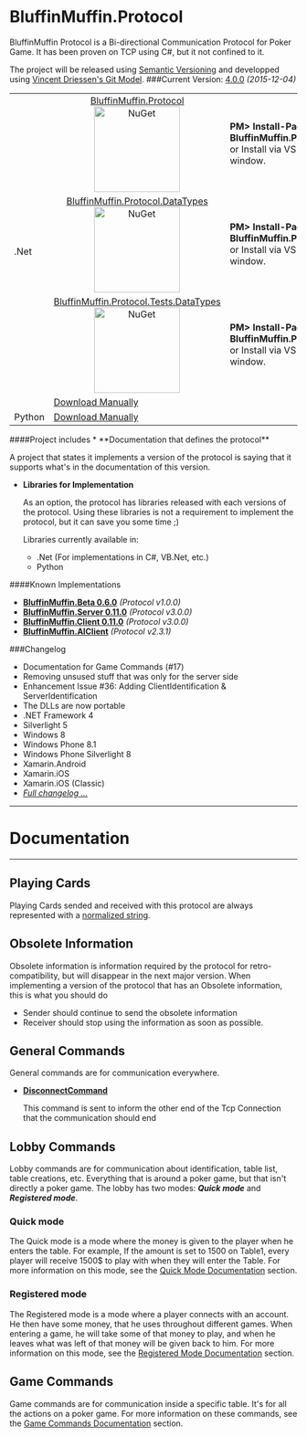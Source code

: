 # BluffinMuffin.Protocol

BluffinMuffin Protocol is a Bi-directional Communication Protocol for Poker Game. It has been proven on TCP using C#, but it not confined to it.

The project will be released using [Semantic Versioning](http://semver.org) and developped using [Vincent Driessen's Git Model](http://nvie.com/posts/a-successful-git-branching-model/).
###Current Version: [4.0.0](https://github.com/Ericmas001/BluffinMuffin.Protocol/releases/tag/v4.0.0) *(2015-12-04)*
<table align="center" width="100%">
    <tbody>
        <tr>
            <td rowspan=4>.Net</td>
            <td align="center">
            <a href="https://www.nuget.org/packages/BluffinMuffin.Protocol/" target="_blank">
            BluffinMuffin.Protocol <br />
            <img src="https://raw.githubusercontent.com/NuGet/Home/master/resources/nuget.png" alt="NuGet" width=150 />
            </a>
            </td>
            <td align="left">
                <div class="nuget-badge">
                    <b>PM&gt; Install-Package BluffinMuffin.Protocol </b> <br />
                    or Install via VS <a href="https://docs.nuget.org/consume/package-manager-dialog" target="_blank">Package Management</a> window.
                </div>
            </td>
        </tr>
        <tr>
            <td align="center">
            <a href="https://www.nuget.org/packages/BluffinMuffin.Protocol.DataTypes/" target="_blank">
            BluffinMuffin.Protocol.DataTypes <br />
            <img src="https://raw.githubusercontent.com/NuGet/Home/master/resources/nuget.png" alt="NuGet" width=150 />
            </a>
            </td>
            <td align="left">
                <div class="nuget-badge">
                    <b>PM&gt; Install-Package BluffinMuffin.Protocol.DataTypes </b> <br />
                    or Install via VS <a href="https://docs.nuget.org/consume/package-manager-dialog" target="_blank">Package Management</a> window.
                </div>
            </td>
        </tr>
        <tr>
            <td align="center">
            <a href="https://www.nuget.org/packages/BluffinMuffin.Protocol.Tests.DataTypes/" target="_blank">
            BluffinMuffin.Protocol.Tests.DataTypes <br />
            <img src="https://raw.githubusercontent.com/NuGet/Home/master/resources/nuget.png" alt="NuGet" width=150 />
            </a>
            </td>
            <td align="left">
                <div class="nuget-badge">
                    <b>PM&gt; Install-Package BluffinMuffin.Protocol.Tests.DataTypes </b> <br />
                    or Install via VS <a href="https://docs.nuget.org/consume/package-manager-dialog" target="_blank">Package Management</a> window.
                </div>
            </td>
        </tr>
        <tr>
            <td align="left" colspan=2>
                <div class="vs-package-management">
                <a href="https://github.com/Ericmas001/BluffinMuffin.Protocol/releases/tag/v4.0.0" target="_blank">Download Manually</a>
                </div>
            </td>
        </tr>
        <tr>
            <td rowspan=1>Python</td>
            <td align="left" colspan=2>
                <div class="vs-package-management">
                <a href="https://github.com/Ericmas001/BluffinMuffin.Protocol/releases/tag/v4.0.0" target="_blank">Download Manually</a>
                </div>
            </td>
        </tr>
    </tbody>
</table>
####Project includes
 * **Documentation that defines the protocol**

   A project that states it implements a version of the protocol is saying that it supports what's in the documentation of this version.
   
 * **Libraries for Implementation**

   As an option, the protocol has libraries released with each versions of the protocol. Using these libraries is not a requirement to implement the protocol, but it can save you some time ;)
   
   Libraries currently available in:
    * .Net (For implementations in C#, VB.Net, etc.)
    * Python
    
####Known Implementations
 * **[BluffinMuffin.Beta 0.6.0](http://ericmas001.github.io/BluffinMuffin.Beta)** *(Protocol v1.0.0)*
 * **[BluffinMuffin.Server 0.11.0](http://ericmas001.github.io/BluffinMuffin.Server)** *(Protocol v3.0.0)*
 * **[BluffinMuffin.Client 0.11.0](http://ericmas001.github.io/BluffinMuffin.Client)** *(Protocol v3.0.0)*
 * **[BluffinMuffin.AIClient](https://github.com/mgermain/BluffinMuffin.AIClient)** *(Protocol v2.3.1)*

 

###Changelog
 * Documentation for Game Commands (#17)
 * Removing unsused stuff that was only for the server side
 * Enhancement Issue #36: Adding ClientIdentification & ServerIdentification
 * The DLLs are now portable
  * .NET Framework 4
  * Silverlight 5
  * Windows 8
  * Windows Phone 8.1
  * Windows Phone Silverlight 8
  * Xamarin.Android
  * Xamarin.iOS
  * Xamarin.iOS (Classic)
 * *[Full changelog ...](https://github.com/Ericmas001/BluffinMuffin.Protocol/blob/master/CHANGELOG.md)*


----
# Documentation
----

## Playing Cards
Playing Cards sended and received with this protocol are always represented with a [normalized string](https://github.com/Ericmas001/BluffinMuffin.Protocol/blob/master/Documentation/PlayingCard.md).

## Obsolete Information
Obsolete information is information required by the protocol for retro-compatibility, but will disappear in the next major version.
When implementing a version of the protocol that has an Obsolete information, this is what you should do
 * Sender should continue to send the obsolete information
 * Receiver should stop using the information as soon as possible.

## General Commands
General commands are for communication everywhere.

 * **[DisconnectCommand](https://github.com/Ericmas001/BluffinMuffin.Protocol/blob/master/Documentation/BluffinMuffin.Protocol.DisconnectCommand.md)** 

   This command is sent to inform the other end of the Tcp Connection that the communication should end

## Lobby Commands
Lobby commands are for communication about identification, table list, table creations, etc. Everything that is around a poker game, but that isn't directly a poker game.
The lobby has two modes: ***Quick mode*** and ***Registered mode***. 

### Quick mode
The Quick mode is a mode where the money is given to the player when he enters the table. For example, If the amount is set to 1500 on Table1, every player will receive 1500$ to play with when they will enter the Table.
For more information on this mode, see the [Quick Mode Documentation](https://github.com/Ericmas001/BluffinMuffin.Protocol/blob/master/Documentation/LobbyQuickMode.md) section.

### Registered mode
The Registered mode is a mode where a player connects with an account. He then have some money, that he uses throughout different games. When entering a game, he will take some of that money to play, and when he leaves what was left of that money will be given back to him.
For more information on this mode, see the [Registered Mode Documentation](https://github.com/Ericmas001/BluffinMuffin.Protocol/blob/master/Documentation/LobbyRegisteredMode.md) section.

## Game Commands
Game commands are for communication inside a specific table. It's for all the actions on a poker game.
For more information on these commands, see the [Game Commands Documentation](https://github.com/Ericmas001/BluffinMuffin.Protocol/blob/master/Documentation/Game.md) section.
